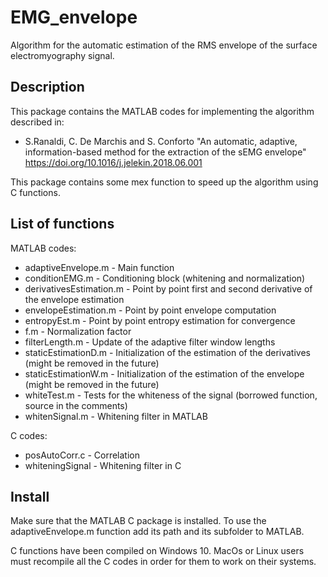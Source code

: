 # EMG_envelope
Algorithm for the automatic estimation of the RMS envelope of the surface electromyography signal.

## Description

This package contains the MATLAB codes for implementing the algorithm described in:

  * S.Ranaldi, C. De Marchis and S. Conforto "An automatic, adaptive, information-based method for the extraction of the sEMG envelope"
https://doi.org/10.1016/j.jelekin.2018.06.001

This package contains some mex function to speed up the algorithm using C functions.

## List of functions

MATLAB codes:

* adaptiveEnvelope.m - Main function
* conditionEMG.m - Conditioning block (whitening and normalization)
* derivativesEstimation.m - Point by point first and second derivative of the envelope estimation
* envelopeEstimation.m - Point by point envelope computation
* entropyEst.m - Point by point entropy estimation for convergence
* f.m - Normalization factor
* filterLength.m - Update of the adaptive filter window lengths
* staticEstimationD.m - Initialization of the estimation of the derivatives (might be removed in the future)
* staticEstimationW.m - Initialization of the estimation of the envelope (might be removed in the future)
* whiteTest.m - Tests for the whiteness of the signal (borrowed function, source in the comments)
* whitenSignal.m - Whitening filter in MATLAB

C codes:

* posAutoCorr.c - Correlation
* whiteningSignal - Whitening filter in C

## Install

Make sure that the MATLAB C package is installed. To use the adaptiveEnvelope.m function add its path and its subfolder to MATLAB.

C functions have been compiled on Windows 10. MacOs or Linux users must recompile all the C codes in order for them to work on their systems.
